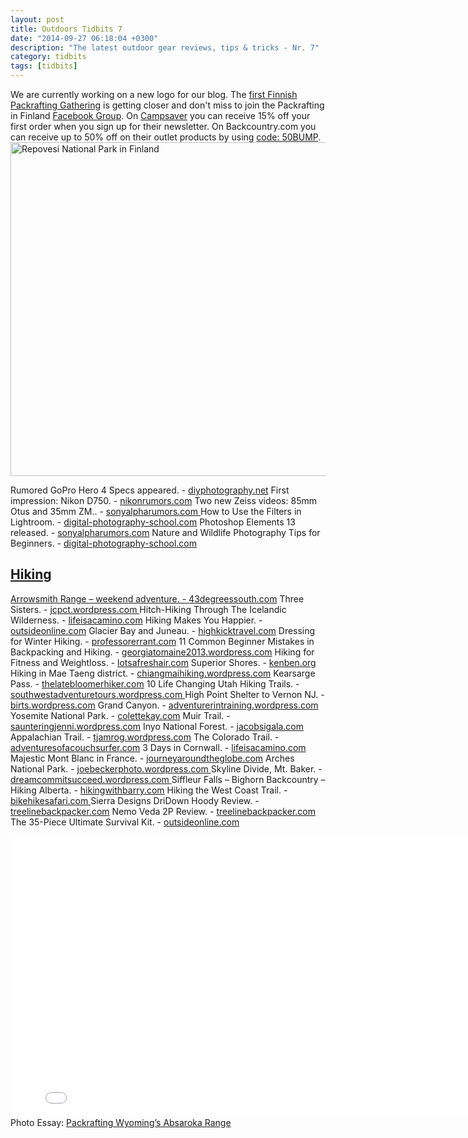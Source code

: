 ```yaml
---
layout: post
title: Outdoors Tidbits 7
date: "2014-09-27 06:18:04 +0300"
description: "The latest outdoor gear reviews, tips & tricks - Nr. 7"
category: tidbits
tags: [tidbits]
---
```


We are currently working on a new logo for our blog. The <a href="http://korpijaakko.com/2014/08/27/the-first-finnish-packrafting-gathering/" target="_blank">first Finnish Packrafting Gathering</a> is getting closer and don't miss to join the Packrafting in Finland <a href="https://www.facebook.com/groups/851417628210793" target="_blank">Facebook Group</a>. On <a href="http://www.avantlink.com/click.php?tt=ml&amp;ti=313709&amp;pw=150351" target="_blank">Campsaver</a> you can receive 15% off your first order when you sign up for their newsletter. On Backcountry.com you can receive up to 50% off on their outlet products by using <a href="http://www.avantlink.com/click.php?tt=ml&amp;ti=373783&amp;pw=150351"> code: 50BUMP</a>.<a href="https://www.flickr.com/photos/90204224@N07/8198552930" title="Repovesi National Park" target="_blank"><img src="https://farm9.staticflickr.com/8350/8198552930_97346916a8_c.jpg" width="800" height="534" alt="Repovesi National Park in Finland"></a><!--more-->

Rumored GoPro Hero 4 Specs appeared. - <a href="http://www.diyphotography.net/gopro-hero-4-models-likely-get-4k-video-capability-30fps-touch-screen-lcd" target="_blank">diyphotography.net</a>
First impression: Nikon D750. - <a href="http://nikonrumors.com/2014/09/25/nikon-d750-first-impressions.aspx" target="_blank">nikonrumors.com</a>
Two new Zeiss videos: 85mm Otus and 35mm ZM.. - <a href="http://www.sonyalpharumors.com/two-new-zeiss-videos-about-the-85mm-otus-and-35mm-zm" target="_blank">sonyalpharumors.com </a>
How to Use the Filters in Lightroom. - <a href="http://digital-photography-school.com/how-to-use-the-filter-in-lightrooms-library-module" target="_blank">digital-photography-school.com</a>
Photoshop Elements 13 released. - <a href="http://www.sonyalpharumors.com/new-photoshop-element-13-released" target="_blank">sonyalpharumors.com</a>
Nature and Wildlife Photography Tips for Beginners. - <a href="http://digital-photography-school.com/nature-and-wildlife-photography-tips-for-beginners" target="_blank">digital-photography-school.com
## <i class="fa fa-compass"></i> Hiking 
Arrowsmith Range – weekend adventure. - <a href="http://43degreessouth.com/2014/09/16/arrowsmith-range-weekend-adventure-hakatere-cameron-hut" target="_blank">43degreessouth.com</a>
Three Sisters. - <a href="http://jcpct.wordpress.com/2014/09/26/day-121-mile-1989" target="_blank">jcpct.wordpress.com
</a>
Hitch-Hiking Through The Icelandic Wilderness. - <a href="http://lifeisacamino.com/2014/09/25/stuck-7-days-hitch-hiking-through-the-icelandic-wilderness-day-7" target="_blank">lifeisacamino.com</a>
Hiking Makes You Happier. - <a href="http://www.outsideonline.com/news-from-the-field/Study-Hiking-Makes-You-Happier.html" target="_blank">outsideonline.com</a>
Glacier Bay and Juneau. - <a href="http://highkicktravel.com/2014/09/25/alaska-part-4-glacier-bay-and-juneau" target="_blank">highkicktravel.com</a>
Dressing for Winter Hiking. -  <a href="http://treelinebackpacker.com/2014/09/25/dressing-for-winter-hiking-layering-explained" target="_blank">professorerrant.com</a>
11 Common Beginner Mistakes in Backpacking and Hiking. - <a href="http://georgiatomaine2013.wordpress.com/2014/09/25/11-common-beginner-mistakes-in-backpacking-and-hiking" target="_blank">georgiatomaine2013.wordpress.com</a>
Hiking for Fitness and Weightloss. - <a href="http://lotsafreshair.com/2014/09/22/hiking-fitness-weightloss" target="_blank">lotsafreshair.com</a>
Superior Shores. - <a href="http://kenben.org/2014/09/25/superior-shores" target="_blank">kenben.org</a>
Hiking in Mae Taeng district. - <a href="http://chiangmaihiking.wordpress.com/2014/09/25/140928_a-spectacular-hike-in-mae-taeng-district" target="_blank">chiangmaihiking.wordpress.com</a>
Kearsarge Pass. - <a href="http://thelatebloomerhiker.com/2014/09/25/kearsarge-pass-a-thru-hiker-highway" target="_blank">thelatebloomerhiker.com</a>
10 Life Changing Utah Hiking Trails. - <a href="http://southwestadventuretours.wordpress.com/2014/09/24/10-life-changing-utah-hiking-trail" target="_blank">southwestadventuretours.wordpress.com </a>
High Point Shelter to Vernon NJ. - <a href="https://birts.wordpress.com/2013/06/26/high-point-shelter-to-vernon-nj" target="_blank">birts.wordpress.com</a>
Grand Canyon. - <a href="http://adventurerintraining.wordpress.com/2014/09/24/grand-vacation-grand-canyon-day-2" target="_blank">adventurerintraining.wordpress.com</a>
Yosemite National Park. - <a href="http://colettekay.com/2014/09/24/destination-yosemite-national-park" target="_blank">colettekay.com</a>
Muir Trail. - <a href="http://saunteringjenni.wordpress.com/2014/09/24/day-twelve-in-the-shadow-of-a-hermit" target="_blank">saunteringjenni.wordpress.com</a>
Inyo National Forest. - <a href="http://jacobsigala.com/2014/09/23/inyo-to-midnight-lake" target="_blank">jacobsigala.com</a>
Appalachian Trail. - <a href="http://tjamrog.wordpress.com/2014/09/23/day-3-report-where-we-evacuate-a-hiker-in-the-hundred-mile-wilderness" target="_blank">tjamrog.wordpress.com</a>
The Colorado Trail. - <a href="http://adventuresofacouchsurfer.com/2014/09/22/the-colorado-trail-segment-4" target="_blank">adventuresofacouchsurfer.com</a>
3 Days in Cornwall. - <a href="http://lifeisacamino.com/2014/09/22/3-days-in-cornwall" target="_blank">lifeisacamino.com</a>
Majestic Mont Blanc in France. - <a href="http://journeyaroundtheglobe.com/2014/09/22/majestic-mont-blanc-in-france" target="_blank">journeyaroundtheglobe.com</a>
Arches National Park. - <a href="http://joebeckerphoto.wordpress.com/2014/09/21/arches-national-park" target="_blank">joebeckerphoto.wordpress.com
</a>
Skyline Divide, Mt. Baker. -  <a href="http://dreamcommitsucceed.wordpress.com/2014/09/21/skyline-divide-mt-baker-wa-september-2014" target="_blank">dreamcommitsucceed.wordpress.com
</a>
Siffleur Falls – Bighorn Backcountry – Hiking Alberta. - <a href="http://hikingwithbarry.com/2014/09/21/siffleur-falls-bighorn-backcountry-hiking-alberta" target="_blank">hikingwithbarry.com</a>
Hiking the West Coast Trail. - <a href="http://bikehikesafari.com/2014/09/20/hiking-the-west-coast-trail" target="_blank">bikehikesafari.com
</a>
Sierra Designs DriDown Hoody Review. - <a href="http://treelinebackpacker.com/2014/09/25/sierra-designs-dridown-hoody-review" target="_blank">treelinebackpacker.com</a>
Nemo Veda 2P Review. - <a href="http://treelinebackpacker.com/2014/09/24/nemo-veda-2p-review" target="_blank">treelinebackpacker.com</a>
The 35-Piece Ultimate Survival Kit. - <a href="http://www.outsideonline.com/outdoor-adventure/outdoor-skills/survival/The-Ultimate-Apocalypse-Ready-Kit.html" target="_blank">outsideonline.com
</a>
<iframe src="//player.vimeo.com/video/106441988" width="800" height="450" frameborder="0" webkitallowfullscreen mozallowfullscreen allowfullscreen></iframe>
Photo Essay: <a href="http://www.canoekayak.com/photos/wildest-corner" target="_blank">Packrafting Wyoming’s Absaroka Range
